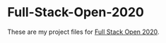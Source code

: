 # Full-Stack-Open-2020

These are my project files for [Full Stack Open 2020](https://fullstackopen.com/en/).
